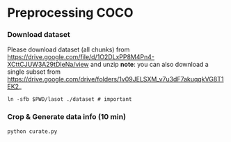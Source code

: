 # Preprocessing COCO

### Download dataset

Please download dataset (all chunks) from https://drive.google.com/file/d/1O2DLxPP8M4Pn4-XCttCJUW3A29tDIeNa/view   and unzip
**note**: you can also download a single subset from https://drive.google.com/drive/folders/1v09JELSXM_v7u3dF7akuqqkVG8T1EK2_

````shell
ln -sfb $PWD/lasot ./dataset # important
````

### Crop & Generate data info (10 min)

````shell
python curate.py
````
